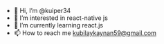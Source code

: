 - 👋 Hi, I’m @kuiper34
- 👀 I’m interested in react-native js
- 🌱 I’m currently learning react.js
- 📫 How to reach me kubilaykaynan59@gmail.com

<!---
kuiper34/kuiper34 is a ✨ special ✨ repository because its `README.md` (this file) appears on your GitHub profile.
You can click the Preview link to take a look at your changes.
--->
